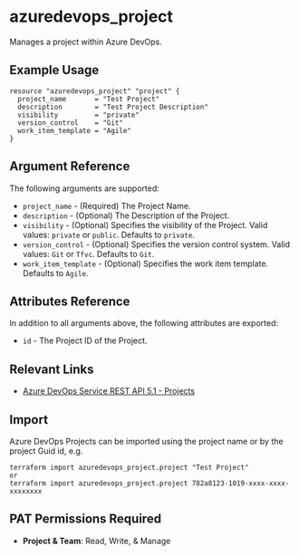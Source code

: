 # azuredevops_project
Manages a project within Azure DevOps.

## Example Usage

```hcl
resource "azuredevops_project" "project" {
  project_name       = "Test Project"
  description        = "Test Project Description"
  visibility         = "private"
  version_control    = "Git"
  work_item_template = "Agile"
}
```

## Argument Reference

The following arguments are supported:

* `project_name` - (Required) The Project Name.
* `description` - (Optional) The Description of the Project.
* `visibility` - (Optional) Specifies the visibility of the Project. Valid values: `private` or `public`. Defaults to `private`.
* `version_control` - (Optional) Specifies the version control system. Valid values: `Git` or `Tfvc`. Defaults to `Git`.
* `work_item_template` - (Optional) Specifies the work item template. Defaults to `Agile`.

## Attributes Reference

In addition to all arguments above, the following attributes are exported:

* `id` - The Project ID of the Project.

## Relevant Links
* [Azure DevOps Service REST API 5.1 - Projects](https://docs.microsoft.com/en-us/rest/api/azure/devops/core/projects?view=azure-devops-rest-5.1)

## Import
Azure DevOps Projects can be imported using the project name or by the project Guid id, e.g.

```
terraform import azuredevops_project.project "Test Project"
or
terraform import azuredevops_project.project 782a8123-1019-xxxx-xxxx-xxxxxxxx
```

## PAT Permissions Required

- **Project & Team**: Read, Write, & Manage